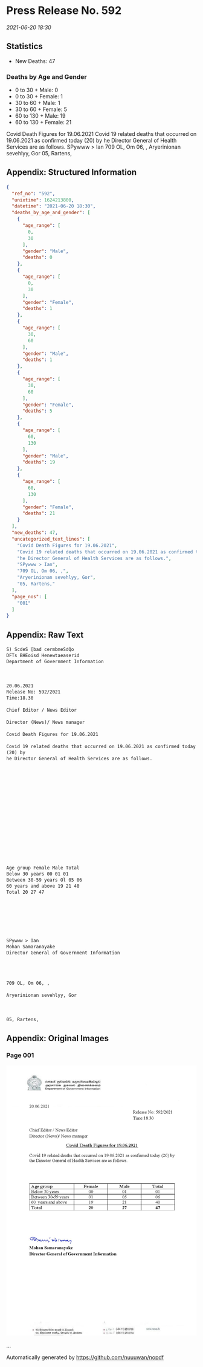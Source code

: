 
# Press Release No. 592
*2021-06-20 18:30*
## Statistics
* New Deaths: 47
### Deaths by Age and Gender
* 0 to 30 + Male: 0
* 0 to 30 + Female: 1
* 30 to 60 + Male: 1
* 30 to 60 + Female: 5
* 60 to 130 + Male: 19
* 60 to 130 + Female: 21


Covid Death Figures for 19.06.2021
Covid 19 related deaths that occurred on 19.06.2021 as confirmed today (20) by
he Director General of Health Services are as follows.
SPywww > Ian
709 OL, Om 06, ,
Aryerinionan sevehlyy, Gor
05, Rartens,

## Appendix: Structured Information
```json
{
  "ref_no": "592",
  "unixtime": 1624213800,
  "datetime": "2021-06-20 18:30",
  "deaths_by_age_and_gender": [
    {
      "age_range": [
        0,
        30
      ],
      "gender": "Male",
      "deaths": 0
    },
    {
      "age_range": [
        0,
        30
      ],
      "gender": "Female",
      "deaths": 1
    },
    {
      "age_range": [
        30,
        60
      ],
      "gender": "Male",
      "deaths": 1
    },
    {
      "age_range": [
        30,
        60
      ],
      "gender": "Female",
      "deaths": 5
    },
    {
      "age_range": [
        60,
        130
      ],
      "gender": "Male",
      "deaths": 19
    },
    {
      "age_range": [
        60,
        130
      ],
      "gender": "Female",
      "deaths": 21
    }
  ],
  "new_deaths": 47,
  "uncategorized_text_lines": [
    "Covid Death Figures for 19.06.2021",
    "Covid 19 related deaths that occurred on 19.06.2021 as confirmed today (20) by",
    "he Director General of Health Services are as follows.",
    "SPywww > Ian",
    "709 OL, Om 06, ,",
    "Aryerinionan sevehlyy, Gor",
    "05, Rartens,"
  ],
  "page_nos": [
    "001"
  ]
}
```

## Appendix: Raw Text
```text
S) ScdeS [bad cermbmeSdQo
DFTs BHEoisd Henewtaeaserid
Department of Government Information

 

20.06.2021
Release No: 592/2021
Time:18.30

Chief Editor / News Editor

Director (News)/ News manager

Covid Death Figures for 19.06.2021

Covid 19 related deaths that occurred on 19.06.2021 as confirmed today (20) by
he Director General of Health Services are as follows.

 

 

 

 

 

 

 

 

Age group Female Male Total
Below 30 years 00 01 01
Between 30-59 years Ol 05 06
60 years and above 19 21 40
Total 20 27 47

 

 

 

SPywww > Ian
Mohan Samaranayake
Director General of Government Information

 
 

709 OL, Om 06, ,

Aryerinionan sevehlyy, Gor

   

05, Rartens,

```

## Appendix: Original Images

### Page 001

![page_no](https://raw.githubusercontent.com/nuuuwan/nopdf_data/main/nopdf.dgigovlk.ref592.page001.jpeg)
        

...

Automatically generated by https://github.com/nuuuwan/nopdf

    
    